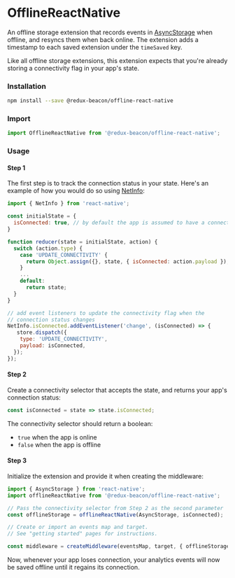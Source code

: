 # OfflineReactNative

An offline storage extension that records events in
[AsyncStorage](https://facebook.github.io/react-native/docs/asyncstorage.html)
when offline, and resyncs them when back online. The extension
adds a timestamp to each saved extension under the `timeSaved` key.

Like all offline storage extensions, this extension expects that
you're already storing a connectivity flag in your app's state.

### Installation

```bash
npm install --save @redux-beacon/offline-react-native
```

### Import

```js
import OfflineReactNative from '@redux-beacon/offline-react-native';
```

### Usage

#### Step 1

The first step is to track the connection status in your state. Here's an
example of how you would do so using [NetInfo](http://facebook.github.io/react-native/releases/0.38/docs/netinfo.html#netinfo):

```js
import { NetInfo } from 'react-native';

const initialState = {
  isConnected: true, // by default the app is assumed to have a connection
}

function reducer(state = initialState, action) {
  switch (action.type) {
    case 'UPDATE_CONNECTIVITY' {
      return Object.assign({}, state, { isConnected: action.payload });
    }
    ...
    default:
      return state;
  }
}

// add event listeners to update the connectivity flag when the
// connection status changes
NetInfo.isConnected.addEventListener('change', (isConnected) => {
   store.dispatch({
    type: 'UPDATE_CONNECTIVITY',
    payload: isConnected,
  });
});
```

#### Step 2

Create a connectivity selector that accepts the state, and
returns your app's connection status:

```js
const isConnected = state => state.isConnected;
```

The connectivity selector should return a boolean:
 - `true` when the app is online
 - `false` when the app is offline

#### Step 3

Initialize the extension and provide it when creating the middleware:

```js
import { AsyncStorage } from 'react-native';
import offlineReactNative from '@redux-beacon/offline-react-native';

// Pass the connectivity selector from Step 2 as the second parameter
const offlineStorage = offlineReactNative(AsyncStorage, isConnected);

// Create or import an events map and target.
// See "getting started" pages for instructions.

const middleware = createMiddleware(eventsMap, target, { offlineStorage });
```

Now, whenever your app loses connection, your analytics events will
now be saved offline until it regains its connection.
